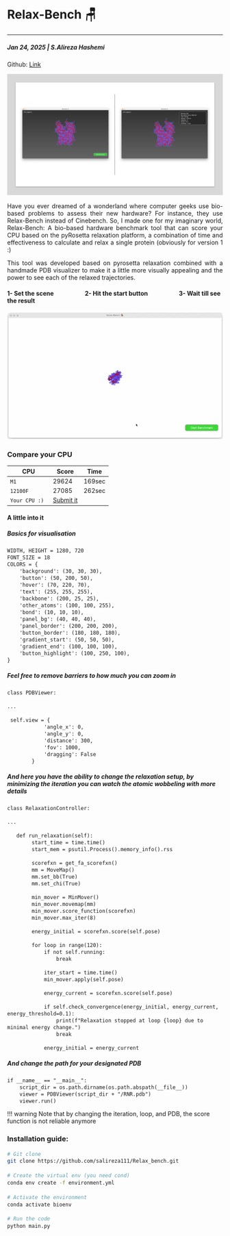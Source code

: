 # Relax-Bench 🪑
---
##### Jan 24, 2025 | S.Alireza Hashemi

Github:
[Link](https://github.com/salireza111/Relax_bench)

![scene](./scene.png)

<div style="text-align: justify"> 
Have you ever dreamed of a wonderland where computer geeks use bio-based problems to assess their new hardware? For instance, they use Relax-Bench instead of Cinebench.
So, I made one for my imaginary world, Relax-Bench: A bio-based hardware benchmark tool that can score your CPU based on the pyRosetta relaxation platform, a combination of time and effectiveness to calculate and relax a single protein (obviously for version 1 :) </div>



<div style="text-align: justify"> 

This tool was developed based on pyrosetta relaxation combined with a handmade PDB visualizer to make it a little more visually appealing and the power to see each of the relaxed trajectories. 

</div>


#### 1- Set the scene  &emsp; &emsp;  &emsp; &emsp;        2- Hit the start button  &emsp; &emsp; &emsp; &emsp; 3- Wait till see the result  &emsp; &emsp;

![23](./23.webp)





### Compare your CPU

| CPU            | Score   | Time  |
| -----------    | ------ | ------ |
| `M1`           |  29624 | 169sec |
| `12100F`       |  27085 | 262sec |
| `Your CPU :) ` | [Submit it](https://docs.google.com/forms/d/e/1FAIpQLSeA7G9HrApUzfOurF2i9OKnAjhgxtBo6RwPhsiBG1x4JTcA7A/viewform?usp=dialog) |


#### A little into it

##### Basics for visualisation

```
WIDTH, HEIGHT = 1280, 720
FONT_SIZE = 18
COLORS = {
    'background': (30, 30, 30),
    'button': (50, 200, 50),
    'hover': (70, 220, 70),
    'text': (255, 255, 255),
    'backbone': (200, 25, 25),      
    'other_atoms': (100, 100, 255),   
    'bond': (10, 10, 10),             
    'panel_bg': (40, 40, 40),
    'panel_border': (200, 200, 200),
    'button_border': (180, 180, 180),
    'gradient_start': (50, 50, 50),
    'gradient_end': (100, 100, 100),
    'button_highlight': (100, 250, 100),
}

```

##### Feel free to remove barriers to how much you can zoom in

```
class PDBViewer:

...

 self.view = {
            'angle_x': 0,
            'angle_y': 0,
            'distance': 300,
            'fov': 1000,
            'dragging': False
        }
```

##### And here you have the ability to change the relaxation setup, by minimizing the iteration you can watch the atomic wobbeling with more details

```
class RelaxationController:

...

   def run_relaxation(self): 
        start_time = time.time()
        start_mem = psutil.Process().memory_info().rss

        scorefxn = get_fa_scorefxn()
        mm = MoveMap()
        mm.set_bb(True)
        mm.set_chi(True)

        min_mover = MinMover()
        min_mover.movemap(mm)
        min_mover.score_function(scorefxn)
        min_mover.max_iter(8)

        energy_initial = scorefxn.score(self.pose)

        for loop in range(120):  
            if not self.running:
                break

            iter_start = time.time()
            min_mover.apply(self.pose)

            energy_current = scorefxn.score(self.pose)

            if self.check_convergence(energy_initial, energy_current, energy_threshold=0.1):
                print(f"Relaxation stopped at loop {loop} due to minimal energy change.")
                break  

            energy_initial = energy_current  

```

##### And change the path for your designated PDB

```
if __name__ == "__main__":
    script_dir = os.path.dirname(os.path.abspath(__file__))
    viewer = PDBViewer(script_dir + "/RNR.pdb")  
    viewer.run()

```

!!! warning 
    Note that by changing the iteration, loop, and PDB, the score function is not reliable anymore




 
### Installation guide:

```bash
# Git clone
git clone https://github.com/salireza111/Relax_bench.git

# Create the virtual env (you need cond)
conda env create -f environment.yml

# Activate the environment
conda activate bioenv

# Run the code
python main.py
```

